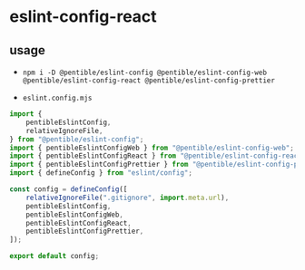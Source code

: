 # eslint-config-react

## usage

- `npm i -D @pentible/eslint-config @pentible/eslint-config-web @pentible/eslint-config-react @pentible/eslint-config-prettier`

- `eslint.config.mjs`

```js
import {
    pentibleEslintConfig,
    relativeIgnoreFile,
} from "@pentible/eslint-config";
import { pentibleEslintConfigWeb } from "@pentible/eslint-config-web";
import { pentibleEslintConfigReact } from "@pentible/eslint-config-react";
import { pentibleEslintConfigPrettier } from "@pentible/eslint-config-prettier";
import { defineConfig } from "eslint/config";

const config = defineConfig([
    relativeIgnoreFile(".gitignore", import.meta.url),
    pentibleEslintConfig,
    pentibleEslintConfigWeb,
    pentibleEslintConfigReact,
    pentibleEslintConfigPrettier,
]);

export default config;
```
